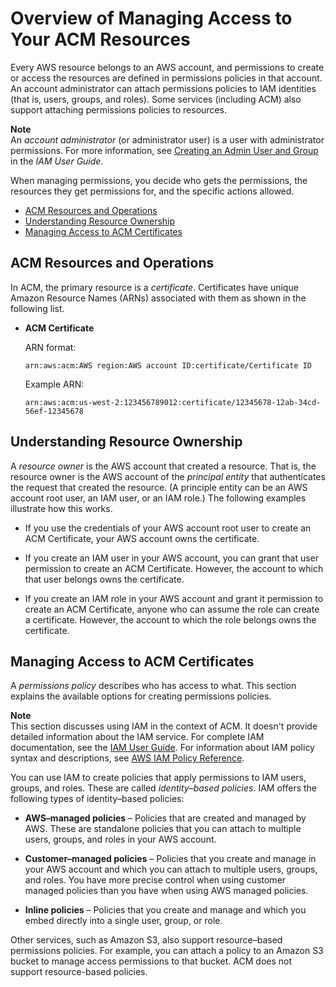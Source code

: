 # Overview of Managing Access to Your ACM Resources<a name="authen-overview"></a>

Every AWS resource belongs to an AWS account, and permissions to create or access the resources are defined in permissions policies in that account\. An account administrator can attach permissions policies to IAM identities \(that is, users, groups, and roles\)\. Some services \(including ACM\) also support attaching permissions policies to resources\. 

**Note**  
An *account administrator* \(or administrator user\) is a user with administrator permissions\. For more information, see [Creating an Admin User and Group](http://docs.aws.amazon.com/IAM/latest/UserGuide/getting-started_create-admin-group.html) in the *IAM User Guide*\. 

When managing permissions, you decide who gets the permissions, the resources they get permissions for, and the specific actions allowed\.


+ [ACM Resources and Operations](#acm-resources-operations)
+ [Understanding Resource Ownership](#understand-resource-ownership)
+ [Managing Access to ACM Certificates](#managing-access)

## ACM Resources and Operations<a name="acm-resources-operations"></a>

In ACM, the primary resource is a *certificate*\. Certificates have unique Amazon Resource Names \(ARNs\) associated with them as shown in the following list\. 

+ **ACM Certificate**

  ARN format:

   ` arn:aws:acm:AWS region:AWS account ID:certificate/Certificate ID ` 

  Example ARN:

   ` arn:aws:acm:us-west-2:123456789012:certificate/12345678-12ab-34cd-56ef-12345678 ` 

## Understanding Resource Ownership<a name="understand-resource-ownership"></a>

 A *resource owner* is the AWS account that created a resource\. That is, the resource owner is the AWS account of the *principal entity* that authenticates the request that created the resource\. \(A principle entity can be an AWS account root user, an IAM user, or an IAM role\.\) The following examples illustrate how this works\. 

+  If you use the credentials of your AWS account root user to create an ACM Certificate, your AWS account owns the certificate\. 

+  If you create an IAM user in your AWS account, you can grant that user permission to create an ACM Certificate\. However, the account to which that user belongs owns the certificate\. 

+  If you create an IAM role in your AWS account and grant it permission to create an ACM Certificate, anyone who can assume the role can create a certificate\. However, the account to which the role belongs owns the certificate\. 

## Managing Access to ACM Certificates<a name="managing-access"></a>

A *permissions policy* describes who has access to what\. This section explains the available options for creating permissions policies\. 

**Note**  
This section discusses using IAM in the context of ACM\. It doesn't provide detailed information about the IAM service\. For complete IAM documentation, see the [IAM User Guide](http://docs.aws.amazon.com/IAM/latest/UserGuide/introduction.html)\. For information about IAM policy syntax and descriptions, see [AWS IAM Policy Reference](http://docs.aws.amazon.com/IAM/latest/UserGuide/reference_policies.html)\. 

 You can use IAM to create policies that apply permissions to IAM users, groups, and roles\. These are called *identity–based policies*\. IAM offers the following types of identity–based policies: 

+  **AWS–managed policies** – Policies that are created and managed by AWS\. These are standalone policies that you can attach to multiple users, groups, and roles in your AWS account\. 

+  **Customer–managed policies** – Policies that you create and manage in your AWS account and which you can attach to multiple users, groups, and roles\. You have more precise control when using customer managed policies than you have when using AWS managed policies\. 

+  **Inline policies** – Policies that you create and manage and which you embed directly into a single user, group, or role\. 

Other services, such as Amazon S3, also support resource–based permissions policies\. For example, you can attach a policy to an Amazon S3 bucket to manage access permissions to that bucket\. ACM does not support resource\-based policies\. 